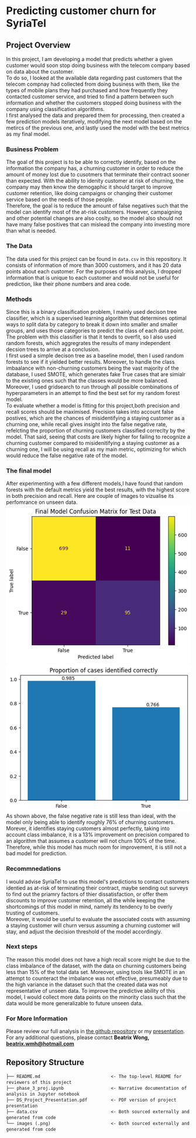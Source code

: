# Predicting customer churn for SyriaTel

## Project Overview
In this project, I am developing a model that predicts whether a given customer would soon stop doing business with the telecom company based on data about the customer. <br>
To do so, I looked at the available data regarding past customers that the telecom compnay had collected from doing business with them, like the types of mobile plans they had purchased and how frequently they contacted customer service, and tried to find a pattern between such information and whether the customers stopped doing business with the company using classification algorithms. <br>
I first analysed the data and prepared them for processing, then created a few prediction models iteratively, modifying the next model based on the metircs of the previous one, and lastly used the model with the best metrics as my final model. <br>

### Business Problem
The goal of this project is to be able to correctly identify, based on the information the company has, a churning customer in order to reduce the amount of money lost due to cusotmers that terminate their contract sooner than expected. With the ability to idenity customer at risk of churning, the company may then know the demogaphic it should target to improve customer retention, like doing campaigns or changing their customer service based on the needs of those people. <br>
Therefore, the goal is to reduce the amount of false negatives such that the model can identify most of the at-risk customers. However, campaigning and other potential changes are also coslty, so the model also should not have many false positives that can mislead the company into investing more than what is needed.
### The Data
The data used for this project can be found in `data.csv` in this repository. It consists of information of more than 3000 customers, and it has 20 data points about each customer. For the purposes of this analysis, I dropped information that is unique to each customer and would not be useful for prediction, like their phone numbers and area code.

### Methods
Since this is a binary classification problem, I mainly used decison tree classifier, which is a supervised learning algorithm that determines optimal ways to split data by category to break it down into smaller and smaller groups, and uses those categories to predict the class of each data point. The problem with this classifier is that it tends to overfit, so I also used random forests, which aggregrates the results of many independent decsion trees to arrive at a conclusion. <br>
I first used a simple decison tree as a baseline model, then I used random forests to see if it yielded better results. Moreover, to handle the class imbaalance with non-churning customers being the vast majority of the database, I used SMOTE, which generates fake True cases that are simialr to the existing ones such that the classes would be more balanced. Moreover, I used gridsearch to run through all possible combinations of hyperparameters in an attempt to find the best set for my random forest model. <br>
To evaluate whether a model is fitting for this project,both precision and recall scores should be maximised. Precision takes into account false postives, which are the chances of misidentifying a staying customer as a churning one, while recall gives insight into the false negative rate, refelcting the proportion of churning customers classified correclty by the model. That said, seeing that costs are likely higher for failing to recognize a churning customer compared to misidenitifying a staying customer as a churning one, I will be using recall as my main metric, optimizing for which would reduce the false negative rate of the model.

### The final model
After experimenting with a few different models,I have found that random forests with the default metrics yield the best results, with the highest score in both precision and recall. Here are couple of images to vizualise its perfomrance on unseen data. <br>
![Confusion Matrix](conf.png) 
![recall](recall.png) <br>
As shown above, the false negative rate is still less than ideal, with the model only being able to identify roughly 76% of churning customers. Morever, it identifies staying customers almost perfectly, taking into account class imbalance, it is a 13% improvement on precision compared to an algorithm that assumes a customer will not churn 100% of the time. Therefore, while this model has much room for improvement, it is still not a bad model for prediction.

### Recommnedations
I would advise SyriaTel to use this model's predictions to contact customers identied as at-risk of terminating their contract, maybe sending out surveys to find out the priamry factors of thier dissatisfaction, or offer them discounts to improve customer retention, all the while keeping the shortcomings of this model in mind, namely its tendency to be overly trusting of customers. <br>
Moreover, it would be useful to evaluate the associated costs with assuming a staying customer will churn versus assuming a churning customer will stay, and adjust the decision threshold of the model accordingly.

### Next steps
The reason this model does not have a high recall score might be due to the class imbalance of the dataset, with the data on churning customers being less than 15% of the total data set. Moreover, using tools like SMOTE in an attempt to counteract the imbalance was not effective, presumeably due to the high variance in the dataset such that the created data was not representative of unseen data. To improve the predictive ability of this model, I would collect more data points on the minority class such that the data would be more generalizable to future unseen data.

### For More Information 
Please review our full analysis in [the github repository](https://github.com/Beatrixwmh/phase-3-project) or my [presentation](https://github.com/Beatrixwmh/phase-3-project/blob/main/phase-3-presentation.pdf).\
For any additional questions, please contact **Beatrix Wong, beatrix.wmh@hotmail.com**

## Repository Structure
```
├── README.md                           <- The top-level README for reviewers of this project
├── phase_3_proj.ipynb                  <- Narrative documentation of analysis in Jupyter notebook
├── DS_Project_Presentation.pdf         <- PDF version of project presentation
├── data.csv                            <- Both sourced externally and generated from code
└── images (.png)                       <- Both sourced externally and generated from code
```
